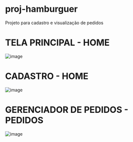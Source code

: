 # proj-hamburguer
Projeto para cadastro e visualização de pedidos

# TELA PRINCIPAL - HOME
![image](https://user-images.githubusercontent.com/96383031/163088378-346ea7df-ec81-49ff-bcd4-7576e3443f2d.png)


# CADASTRO  - HOME

![image](https://user-images.githubusercontent.com/96383031/163088608-1d5c0e42-6a62-4e0e-9bd9-7e22c7342557.png)


# GERENCIADOR DE PEDIDOS - PEDIDOS

![image](https://user-images.githubusercontent.com/96383031/163088674-f2e24458-cad3-4d7c-b4ae-85b45b620768.png)

